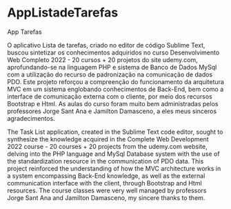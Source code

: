 # AppListadeTarefas
App Tarefas

O aplicativo Lista de tarefas, criado no editor de código Sublime Text, buscou sintetizar os conhecimentos adquiridos no curso Desenvolvimento Web Completo 2022 - 20 cursos + 20 projetos do site udemy.com, aprofundando-se na linguagem PHP e sistema de Banco de Dados MySql com a utilização do recurso de padronização na comunicação de dados PDO.
Este projeto reforçou a compreenção do funcionamento da arquitetura MVC em um sistema englobando conhecimentos de Back-End, bem como a interface de comunicação externa com o cliente, por meio dos recursos Bootstrap e Html.
As aulas do curso foram muito bem administradas pelos professores Jorge Sant Ana e Jamilton Damasceno, a eles meus sinceros agradecimentos. 


The Task List application, created in the Sublime Text code editor, sought to synthesize the knowledge acquired in the Complete Web Development 2022 course - 20 courses + 20 projects from the udemy.com website, delving into the PHP language and MySql Database system with the use of the standardization resource in the communication of PDO data.
This project reinforced the understanding of how the MVC architecture works in a system encompassing Back-End knowledge, as well as the external communication interface with the client, through Bootstrap and Html resources.
The course classes were very well managed by professors Jorge Sant Ana and Jamilton Damasceno, my sincere thanks to them.
